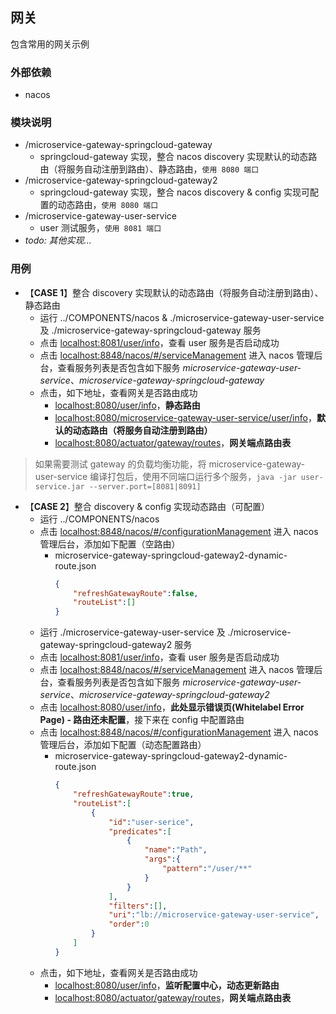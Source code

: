 ## 网关
包含常用的网关示例

### 外部依赖
* nacos

### 模块说明
* /microservice-gateway-springcloud-gateway
  * springcloud-gateway 实现，整合 nacos discovery 实现默认的动态路由（将服务自动注册到路由）、静态路由，`使用 8080 端口`
* /microservice-gateway-springcloud-gateway2
  * springcloud-gateway 实现，整合 nacos discovery & config 实现可配置的动态路由，`使用 8080 端口`
* /microservice-gateway-user-service
  * user 测试服务，`使用 8081 端口`
* *todo: 其他实现...*

### 用例
* 【**CASE 1**】整合 discovery 实现默认的动态路由（将服务自动注册到路由）、静态路由
  * 运行 ../COMPONENTS/nacos & ./microservice-gateway-user-service 及 ./microservice-gateway-springcloud-gateway 服务
  * 点击 [localhost:8081/user/info](http://localhost:8081/user/info)，查看 user 服务是否启动成功 
  * 点击 [localhost:8848/nacos/#/serviceManagement](http://localhost:8848/nacos/#/serviceManagement) 进入 nacos 管理后台，查看服务列表是否包含如下服务 *microservice-gateway-user-service*、*microservice-gateway-springcloud-gateway*
  * 点击，如下地址，查看网关是否路由成功
    * [localhost:8080/user/info](http://localhost:8080/user/info)，**静态路由**
    * [localhost:8080/microservice-gateway-user-service/user/info](http://localhost:8080/microservice-gateway-user-service/user/info)，**默认的动态路由（将服务自动注册到路由）**
    * [localhost:8080/actuator/gateway/routes](http://localhost:8080/actuator/gateway/routes)，**网关端点路由表**
> 如果需要测试 gateway 的负载均衡功能，将 microservice-gateway-user-service 编译打包后，使用不同端口运行多个服务，`java -jar user-service.jar --server.port=[8081|8091]`
* 【**CASE 2**】整合 discovery & config 实现动态路由（可配置）
  * 运行 ../COMPONENTS/nacos
  * 点击 [localhost:8848/nacos/#/configurationManagement](http://localhost:8848/nacos/#/configurationManagement) 进入 nacos 管理后台，添加如下配置（空路由）
      * microservice-gateway-springcloud-gateway2-dynamic-route.json
        ```json
        {
            "refreshGatewayRoute":false,
            "routeList":[]
        }
        ```
  * 运行 ./microservice-gateway-user-service 及 ./microservice-gateway-springcloud-gateway2 服务
  * 点击 [localhost:8081/user/info](http://localhost:8081/user/info)，查看 user 服务是否启动成功
  * 点击 [localhost:8848/nacos/#/serviceManagement](http://localhost:8848/nacos/#/serviceManagement) 进入 nacos 管理后台，查看服务列表是否包含如下服务 *microservice-gateway-user-service*、*microservice-gateway-springcloud-gateway2*
  * 点击 [localhost:8080/user/info](http://localhost:8080/user/info)，**此处显示错误页(Whitelabel Error Page) - 路由还未配置**，接下来在 config 中配置路由
  * 点击 [localhost:8848/nacos/#/configurationManagement](http://localhost:8848/nacos/#/configurationManagement) 进入 nacos 管理后台，添加如下配置（动态配置路由）
    * microservice-gateway-springcloud-gateway2-dynamic-route.json
      ```json
      {
          "refreshGatewayRoute":true,
          "routeList":[
              {
                  "id":"user-serice",
                  "predicates":[
                      {
                          "name":"Path",
                          "args":{
                              "pattern":"/user/**"
                          }
                      }
                  ],
                  "filters":[],
                  "uri":"lb://microservice-gateway-user-service",
                  "order":0
              }
          ]
      }
      ```
  * 点击，如下地址，查看网关是否路由成功
      * [localhost:8080/user/info](http://localhost:8080/user/info)，**监听配置中心，动态更新路由**
      * [localhost:8080/actuator/gateway/routes](http://localhost:8080/actuator/gateway/routes)，**网关端点路由表**